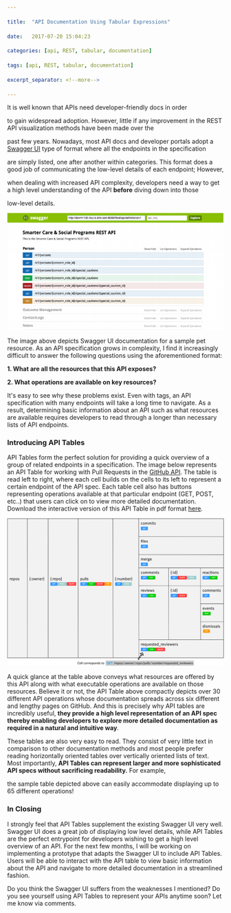 ```yaml
--- 

title:  "API Documentation Using Tabular Expressions"

date:   2017-07-20 15:04:23

categories: [api, REST, tabular, documentation]

tags: [api, REST, tabular, documentation]

excerpt_separator: <!--more-->

---
```


It is well known that APIs need developer-friendly docs in order

to gain widespread adoption. However, little if any improvement in the REST API visualization methods have been made over the 

past few years. Nowadays, most API docs and developer portals adopt a [Swagger UI](http://petstore.swagger.io/) type of format where all the endpoints in the specification

are simply listed, one after another within categories. This format does a good job of communicating the low-level details of each endpoint; However, 

when dealing with increased API complexity, developers need a way to get a high level understanding of the API **before** diving down into those

low-level details.

<!--more--> 
![swagger example](/images/petstorev2.png)

The image above depicts Swagger UI documentation for a sample pet resource. As an API specification grows in complexity,
I find it increasingly difficult to answer the following questions using the aforementioned format:

**1. What are all the resources that this API exposes?**

**2. What operations are available on key resources?**

It's easy to see why these problems exist. Even with tags, an API specification with many endpoints will take a long time to
navigate. As a result, determining basic information about an API such as what resources are available requires
developers to read through a longer than necessary lists of API endpoints.

### Introducing API Tables

API Tables form the perfect solution for providing a quick overview of a group of related endpoints in a specification. The image below represents
an API Table for working with Pull Requests in the [GitHub API](https://developer.github.com/v3/). The table is
read left to right, where each cell builds on the cells to its left to represent a certain endpoint of the API
spec. Each table cell also has buttons representing operations available at that particular endpoint (GET, POST, etc..) 
that users can click on to view more detailed documentation. Download the interactive version of this API Table in
pdf format [here](https://github.com/Zir0-93/zir0-93.github.io/raw/master/images/tabular_github_apiv3.pdf).

![tabexpr](/images/tabexprv7.svg)

A quick glance at the table above conveys what resources are offered by this API along with
what executable operations are available on those resources.
Believe it or not, the API Table above compactly depicts over 30 different API operations whose documentation spreads across six different
and lengthy pages 
on GitHub. And this is precisely why API tables are incredibly useful, **they provide a high level representation of an API spec thereby enabling
developers to explore more detailed documentation as required in a natural and intuitive way**. 



These tables are also very easy to read. They consist of very little text in comparison
to other documentation methods and most people prefer reading horizontally oriented tables over vertically oriented lists of text. Most importantly, **API Tables can represent larger and more sophisticated API specs without sacrificing readability.** For example,

the sample table depicted above can easily accommodate displaying up to 65 different operations!


### In Closing

I strongly feel that API Tables supplement the existing Swagger UI very well. Swagger UI does a great job of
displaying low level details, while API Tables are the perfect entrypoint for developers wishing to get a high level 
overview of an API. For the next few months, I will be working on
implementing a prototype that adapts the Swagger UI to include API Tables. Users will be able to interact with the API table
to view basic information about the API and navigate to more detailed documentation in a streamlined fashion.



Do you think the Swagger UI suffers from the weaknesses I mentioned? Do you see yourself using API Tables to represent your APIs anytime soon? Let me know via comments.
